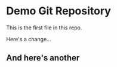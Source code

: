 # Demo Git Repository

This is the first file in this repo.

Here's a change...

## And here's another